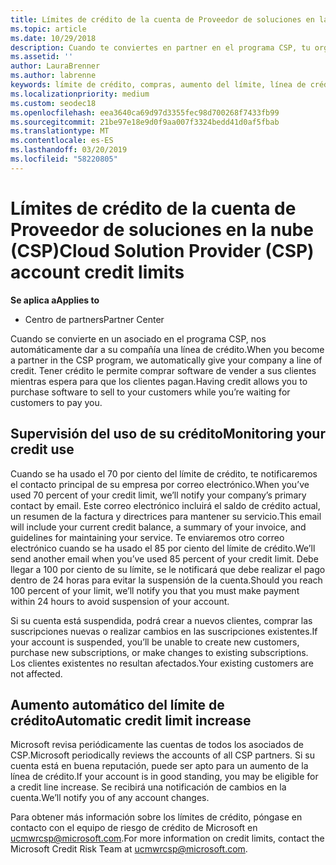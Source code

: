```yaml
---
title: Límites de crédito de la cuenta de Proveedor de soluciones en la nube (CSP) | Centro de partners
ms.topic: article
ms.date: 10/29/2018
description: Cuando te conviertes en partner en el programa CSP, tu organización dispone de un límite de crédito que te permite comprar software para venderlo a tus clientes, mientras tu esperas que los clientes te paguen.
ms.assetid: ''
author: LauraBrenner
ms.author: labrenne
keywords: límite de crédito, compras, aumento del límite, línea de crédito
ms.localizationpriority: medium
ms.custom: seodec18
ms.openlocfilehash: eea3640ca69d97d3355fec98d700268f7433fb99
ms.sourcegitcommit: 21be97e18e9d0f9aa007f3324bedd41d0af5fbab
ms.translationtype: MT
ms.contentlocale: es-ES
ms.lasthandoff: 03/20/2019
ms.locfileid: "58220805"
---
```

# <a name="cloud-solution-provider-csp-account-credit-limits"></a><span data-ttu-id="bc9ca-104">Límites de crédito de la cuenta de Proveedor de soluciones en la nube (CSP)</span><span class="sxs-lookup"><span data-stu-id="bc9ca-104">Cloud Solution Provider (CSP) account credit limits</span></span>

<span data-ttu-id="bc9ca-105">**Se aplica a**</span><span class="sxs-lookup"><span data-stu-id="bc9ca-105">**Applies to**</span></span>

- <span data-ttu-id="bc9ca-106">Centro de partners</span><span class="sxs-lookup"><span data-stu-id="bc9ca-106">Partner Center</span></span>

<span data-ttu-id="bc9ca-107">Cuando se convierte en un asociado en el programa CSP, nos automáticamente dar a su compañía una línea de crédito.</span><span class="sxs-lookup"><span data-stu-id="bc9ca-107">When you become a partner in the CSP program, we automatically give your company a line of credit.</span></span> <span data-ttu-id="bc9ca-108">Tener crédito le permite comprar software de vender a sus clientes mientras espera para que los clientes pagan.</span><span class="sxs-lookup"><span data-stu-id="bc9ca-108">Having credit allows you to purchase software to sell to your customers while you’re waiting for customers to pay you.</span></span> 

## <a name="monitoring-your-credit-use"></a><span data-ttu-id="bc9ca-109">Supervisión del uso de su crédito</span><span class="sxs-lookup"><span data-stu-id="bc9ca-109">Monitoring your credit use</span></span>

<span data-ttu-id="bc9ca-110">Cuando se ha usado el 70 por ciento del límite de crédito, te notificaremos el contacto principal de su empresa por correo electrónico.</span><span class="sxs-lookup"><span data-stu-id="bc9ca-110">When you’ve used 70 percent of your credit limit, we’ll notify your company’s primary contact by email.</span></span> <span data-ttu-id="bc9ca-111">Este correo electrónico incluirá el saldo de crédito actual, un resumen de la factura y directrices para mantener su servicio.</span><span class="sxs-lookup"><span data-stu-id="bc9ca-111">This email will include your current credit balance, a summary of your invoice, and guidelines for maintaining your service.</span></span> <span data-ttu-id="bc9ca-112">Te enviaremos otro correo electrónico cuando se ha usado el 85 por ciento del límite de crédito.</span><span class="sxs-lookup"><span data-stu-id="bc9ca-112">We’ll send another email when you’ve used 85 percent of your credit limit.</span></span> <span data-ttu-id="bc9ca-113">Debe llegar a 100 por ciento de su límite, se le notificará que debe realizar el pago dentro de 24 horas para evitar la suspensión de la cuenta.</span><span class="sxs-lookup"><span data-stu-id="bc9ca-113">Should you reach 100 percent of your limit, we’ll notify you that you must make payment within 24 hours to avoid suspension of your account.</span></span> 

<span data-ttu-id="bc9ca-114">Si su cuenta está suspendida, podrá crear a nuevos clientes, comprar las suscripciones nuevas o realizar cambios en las suscripciones existentes.</span><span class="sxs-lookup"><span data-stu-id="bc9ca-114">If your account is suspended, you’ll be unable to create new customers, purchase new subscriptions, or make changes to existing subscriptions.</span></span> <span data-ttu-id="bc9ca-115">Los clientes existentes no resultan afectados.</span><span class="sxs-lookup"><span data-stu-id="bc9ca-115">Your existing customers are not affected.</span></span> 

## <a name="automatic-credit-limit-increase"></a><span data-ttu-id="bc9ca-116">Aumento automático del límite de crédito</span><span class="sxs-lookup"><span data-stu-id="bc9ca-116">Automatic credit limit increase</span></span>

<span data-ttu-id="bc9ca-117">Microsoft revisa periódicamente las cuentas de todos los asociados de CSP.</span><span class="sxs-lookup"><span data-stu-id="bc9ca-117">Microsoft periodically reviews the accounts of all CSP partners.</span></span> <span data-ttu-id="bc9ca-118">Si su cuenta está en buena reputación, puede ser apto para un aumento de la línea de crédito.</span><span class="sxs-lookup"><span data-stu-id="bc9ca-118">If your account is in good standing, you may be eligible for a credit line increase.</span></span> <span data-ttu-id="bc9ca-119">Se recibirá una notificación de cambios en la cuenta.</span><span class="sxs-lookup"><span data-stu-id="bc9ca-119">We’ll notify you of any account changes.</span></span> 

<span data-ttu-id="bc9ca-120">Para obtener más información sobre los límites de crédito, póngase en contacto con el equipo de riesgo de crédito de Microsoft en ucmwrcsp@microsoft.com.</span><span class="sxs-lookup"><span data-stu-id="bc9ca-120">For more information on credit limits, contact the Microsoft Credit Risk Team at ucmwrcsp@microsoft.com.</span></span> 
